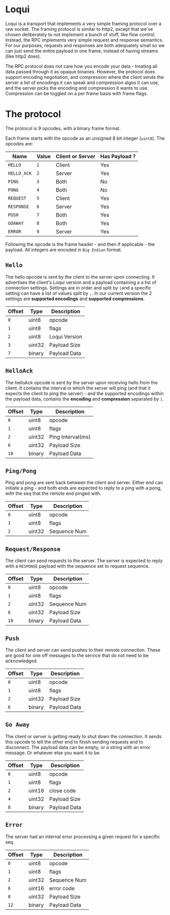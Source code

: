 # Loqui
Loqui is a transport that implements a very simple framing protocol over a raw socket. The framing protocol is similar
to http2, except that we've chosen deliberately to not implement a bunch of stuff, like flow control.
Instead, the RPC implements very simple request and response semantics. For our purposes, requests and responses are both adequately small so we can just send the entire payload in one frame, instead of having streams (like http2 does).

The RPC protocol does not care how you encode your data - treating all data passed through it as opaque binaries. However,
the protocol does support encoding negotiation, and compression where the client sends the server a list of encodings it can speak and compression algos it can use, and the server picks the encoding and compression it wants to use. Compression can be toggled on a per frame basis with frame flags.

# The protocol
The protocol is 9 opcodes, with a binary frame format.

Each frame starts with the opcode as an unsigned 8 bit integer (`uint8`). The opcodes are:

| Name              | Value | Client or Server | Has Payload ? |
| ----------------- | ----- | ---------------- | ------------- |
| `HELLO`           | `1`   | Client           | Yes           |
| `HELLO_ACK`       | `2`   | Server           | Yes           |
| `PING`            | `3`   | Both             | No            |
| `PONG`            | `4`   | Both             | No            |
| `REQUEST`         | `5`   | Client           | Yes           |
| `RESPONSE`        | `6`   | Server           | Yes           |
| `PUSH`            | `7`   | Both             | Yes           |
| `GOAWAY`          | `8`   | Both             | Yes           |
| `ERROR`           | `9`   | Server           | Yes           |

Following the opcode is the frame header - and then if applicable - the payload.
All integers are encoded in `Big Endian` format.

## `Hello`
The hello opcode is sent by the client to the server upon connecting. It advertises the client's Loqui version and a payload containing a a list of connection settings. Settings are in order and split by `|`and a specific setting can have a list of values split by `,`. In our current version the 2 settings are **supported encodings** and **supported compressions**.

| Offset | Type    | Description     |
| ------ | ------- | --------------- |
| `0`    | uint8   | opcode          |
| `1`    | uint8   | flags           |
| `2`    | uint8   | Loqui Version   |
| `3`    | uint32  | Payload Size    |
| `7`    | binary  | Payload Data    |



## `HelloAck`
The helloAck opcode is sent by the server upon receiving hello from the client. It contains the interval in which the server will ping (and that it expects the client to ping the server) - and the supported encodings within the payload data, contains the **encoding** and **compression** separated by `|`.

| Offset | Type    | Description       |
| ------ | ------- | ----------------- |
| `0`    | uint8   | opcode            |
| `1`    | uint8   | flags             |
| `2`    | uint32  | Ping Interval(ms) |
| `6`    | uint32  | Payload Size      |
| `10`   | binary  | Payload Data      |


## `Ping/Pong`
Ping and pong are sent back between the client and server. Either end can initiate a ping - and both ends are expected
to reply to a ping with a pong, with the seq that the remote end pinged with.

| Offset | Type     | Description      |
| ------ | -------- | -----------------|
| `0`    | uint8    | opcode           |
| `1`    | uint8    | flags            |
| `2`    | uint32   | Sequence Num     |

## `Request/Response`
The client can send requests to the server. The server is expected to reply with a `RESPONSE` payload with the sequence set to
request sequence.

| Offset | Type     | Description      |
| ------ | -------- | -----------------|
| `0`    | uint8    | opcode           |
| `1`    | uint8    | flags            |
| `2`    | uint32   | Sequence Num     |
| `6`    | uint32   | Payload Size     |
| `10`   | binary   | Payload Data     |

## `Push`
The client and server can send pushes to their remote connection. These are good for one off messages to
the service that do not need to be acknowledged.

| Offset | Type     | Description      |
| ------ | -------- | -----------------|
| `0`    | uint8    | opcode           |
| `1`    | uint8    | flags            |
| `2`    | uint32   | Payload Size     |
| `6`    | binary   | Payload Data     |

## `Go Away`
The client or server is getting ready to shut down the connection. It sends this opcode to tell the other end to finish sending
requests and to disconnect. The payload data can be empty, or a string with an error message. Or whatever else you want it to be.

| Offset | Type     | Description      |
| ------ | -------- | -----------------|
| `0`    | uint8    | opcode           |
| `1`    | uint8    | flags            |
| `2`    | uint16   | close code       |
| `4`    | uint32   | Payload Size     |
| `8`    | binary   | Payload Data     |

## `Error`
The server had an internal error processing a given request for a specific seq.

| Offset | Type     | Description      |
| ------ | -------- | -----------------|
| `0`    | uint8    | opcode           |
| `1`    | uint8    | flags            |
| `2`    | uint32   | Sequence Num     |
| `6`    | uint16   | error code       |
| `8`    | uint32   | Payload Size     |
| `12`   | binary   | Payload Data     |
